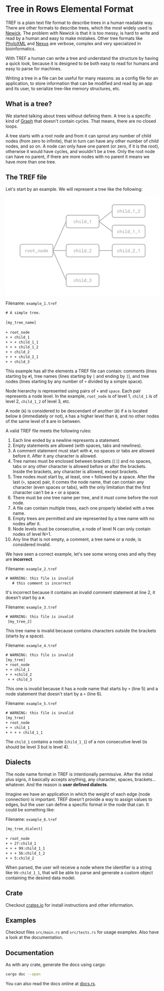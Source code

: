 # Tree in Rows Elemental Format

TREF is a plain text file format to describe trees in a human readable way. There are other formats to describe trees, which the most widely used is [Newick](https://en.wikipedia.org/wiki/Newick_format). The problem with Newick is that it is too messy, is hard to write and read by a human and easy to make mistakes. Other tree formats like [PhyloXML](https://en.wikipedia.org/wiki/PhyloXML) and [Nexus](https://en.wikipedia.org/wiki/Nexus_file) are verbose, complex and very specialized in bioinformatics.

With TREF a human can write a tree and understand the structure by having a quick look, because it is designed to be both easy to read for humans and easy to parse for machines.

Writing a tree in a file can be useful for many reasons: as a config file for an application, to store information that can be modified and read by an app and its user, to serialize tree-like memory structures, etc.

## What is a tree?

We started talking about trees without defining them. A tree is a specific kind of [Graph](https://en.wikipedia.org/wiki/Graph_(discrete_mathematics)) that doesn't contain cycles. That means, there are no closed loops.

A tree starts with a root node and from it can sprout any number of child nodes (from zero to infinite), that in turn can have any other number of child nodes, and so on. A node can only have one parent (or zero, if it is the root), otherwise it would have cycles, and wouldn't be a tree. Only the root node can have no parent, if there are more nodes with no parent it means we have more than one tree.

## The TREF file

Let's start by an example. We will represent a tree like the following:

![example_1.tref](tref_example_1.svg)

Filename: `example_1.tref`

```
# A simple tree.

[my_tree_name]

+ root_node
+ + child_1
+ + + child_1_1
+ + + child_1_2
+ + child_2
+ + + child_2_1
+ + child_3
```

This example has all the elements a TREF file can contain: comments (lines starting by `#`), tree names (lines starting by `[` and ending by `]`), and tree nodes (lines starting by any number of `+` divided by a simple space).

Node hierarchy is represented using pairs of `+` and `space`. Each pair represents a node level. In the example, `root_node` is of level 1, `child_1` is of level 2, `child_1_2` of level 3, etc.

A node (`A`) is considered to be descendant of another (`B`) if `A` is located below `B` (immediately or not), `A` has a higher level than `B`, and no other nodes of the same level of `B` are in between.

A valid TREF file meets the following rules:

1. Each line ended by a newline represents a statement.
2. Empty statements are allowed (with spaces, tabs and newlines).
3. A comment statement must start with `#`, no spaces or tabs are allowed before it. After it any character is allowed.
4. Tree names must be enclosed between brackets (`[]`) and no spaces, tabs or any other character is allowed before or after the brackets. Inside the brackets, any character is allowed, except brackets.
5. Tree nodes must start by, at least, one `+` followed by a space. After the last (`+`, space) pair, it comes the node name, that can contain any character (even spaces or tabs), with the only limitation that the first character can't be a `+` or a space.
6. There must be one tree name per tree, and it must come before the root node.
7. A file can contain multiple trees, each one properly labeled with a tree name.
8. Empty trees are permitted and are represented by a tree name with no nodes after it.
9. Node levels must be consecutive, a node of level N can only contain nodes of level N+1.
10. Any line that is not empty, a comment, a tree name or a node, is considered invalid.

We have seen a correct example, let's see some wrong ones and why they are **incorrect**.

Filename: `example_2.tref`

```
# WARNING: this file is invalid
   # this comment is incorrect
```

It's incorrect because it contains an invalid comment statement at line 2, it doesn't start by a `#`.

Filename: `example_3.tref`

```
# WARNING: this file is invalid
 [my_tree_2]
```

This tree name is invalid because contains characters outside the brackets (starts by a space).

Filename: `example_4.tref`

```
# WARNING: this file is invalid
[my_tree]
+ root_node
+ + child_1
+ + +child_2
 + + child_3
```

This one is invalid because it has a node name that starts by `+` (line 5) and a node statement that doesn't start by a `+` (line 6).

Filename: `example_5.tref`

```
# WARNING: this file is invalid
[my_tree]
+ root_node
+ + child_1
+ + + + child_1_1
```

The `child_1` contains a node (`child_1_1`) of a non consecutive level (is should be level 3 but is level 4).

## Dialects

The node name format in TREF is intentionally permissive. After the initial plus signs, it basically accepts anything, any character, spaces, brackets... whatever. And the reason is **user defined dialects**.

Imagine we have an application in which the weight of each edge (node connection) is important. TREF doesn't provide a way to assign values to edges, but the user can define a specific format in the node that can. It could be something like:

Filename: `example_6.tref`

```
[my_tree_dialect]

+ root_node
+ + 27:child_1
+ + + 99:child_1_1
+ + + 56:child_1_2
+ + 5:child_2
```

When parsed, the user will receive a node where the identifier is a string like `99:child_1_1`, that will be able to parse and generate a custom object containing the desired data model.

## Crate

Checkout [crates.io](https://crates.io/crates/tref) for install instructions and other information.

## Examples

Checkout files `src/main.rs` and `src/tests.rs` for usage examples. Also have a look at the documentation.

## Documentation

As with any crate, generate the docs using cargo:

 ```bash
 cargo doc --open
 ```
 
 You can also read the docs online at [docs.rs](https://docs.rs/tref).